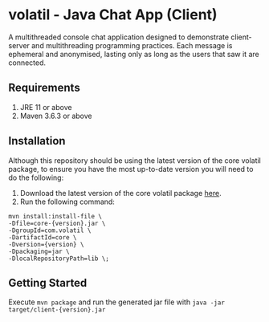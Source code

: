 # volatil - Java Chat App (Client)

A multithreaded console chat application designed to demonstrate client-server and multithreading programming practices. Each message is ephemeral and anonymised, lasting only as long as the users that saw it are connected.

## Requirements

1. JRE 11 or above
2. Maven 3.6.3 or above

## Installation

Although this repository should be using the latest version of the core volatil package, to ensure you have the most up-to-date version you will need to do the following:

1. Download the latest version of the core volatil package [here]().
2. Run the following command:

```
mvn install:install-file \
-Dfile=core-{version}.jar \
-DgroupId=com.volatil \
-DartifactId=core \
-Dversion={version} \
-Dpackaging=jar \
-DlocalRepositoryPath=lib \;
```

## Getting Started

Execute `mvn package` and run the generated jar file with `java -jar target/client-{version}.jar`
